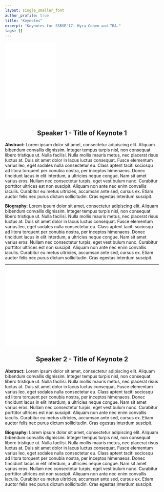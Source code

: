 ```yaml
---
layout: single_smaller_font
author_profile: true
title: "Keynotes"
excerpt: "Keynotes for SSBSE'17: Myra Cohen and TBA."
tags: []
---
```


<link rel="stylesheet" href="../css/keynotes.css">

<img src="../images/blank_photo.jpg" class="keynote_photo">

<center><h2>Speaker 1 - Title of Keynote 1</h2></center>

<b>Abstract:</b> Lorem ipsum dolor sit amet, consectetur adipiscing elit. Aliquam bibendum convallis dignissim. Integer tempus turpis nisl, non consequat libero tristique ut. Nulla facilisi. Nulla mollis mauris metus, nec placerat risus luctus at. Duis sit amet dolor in lacus luctus consequat. Fusce elementum varius leo, eget sodales nulla consectetur eu. Class aptent taciti sociosqu ad litora torquent per conubia nostra, per inceptos himenaeos. Donec tincidunt lacus in elit interdum, a ultricies neque congue. Nam sit amet varius eros. Nullam nec consectetur turpis, eget vestibulum nunc. Curabitur porttitor ultrices est non suscipit. Aliquam non ante nec enim convallis iaculis. Curabitur eu metus ultricies, accumsan ante sed, cursus ex. Etiam auctor felis nec purus dictum sollicitudin. Cras egestas interdum suscipit. 

<b>Biography:</b> Lorem ipsum dolor sit amet, consectetur adipiscing elit. Aliquam bibendum convallis dignissim. Integer tempus turpis nisl, non consequat libero tristique ut. Nulla facilisi. Nulla mollis mauris metus, nec placerat risus luctus at. Duis sit amet dolor in lacus luctus consequat. Fusce elementum varius leo, eget sodales nulla consectetur eu. Class aptent taciti sociosqu ad litora torquent per conubia nostra, per inceptos himenaeos. Donec tincidunt lacus in elit interdum, a ultricies neque congue. Nam sit amet varius eros. Nullam nec consectetur turpis, eget vestibulum nunc. Curabitur porttitor ultrices est non suscipit. Aliquam non ante nec enim convallis iaculis. Curabitur eu metus ultricies, accumsan ante sed, cursus ex. Etiam auctor felis nec purus dictum sollicitudin. Cras egestas interdum suscipit. 

---

<img src="../images/blank_photo.jpg" class="keynote_photo">

<center><h2>Speaker 2 - Title of Keynote 2</h2></center>

<b>Abstract:</b> Lorem ipsum dolor sit amet, consectetur adipiscing elit. Aliquam bibendum convallis dignissim. Integer tempus turpis nisl, non consequat libero tristique ut. Nulla facilisi. Nulla mollis mauris metus, nec placerat risus luctus at. Duis sit amet dolor in lacus luctus consequat. Fusce elementum varius leo, eget sodales nulla consectetur eu. Class aptent taciti sociosqu ad litora torquent per conubia nostra, per inceptos himenaeos. Donec tincidunt lacus in elit interdum, a ultricies neque congue. Nam sit amet varius eros. Nullam nec consectetur turpis, eget vestibulum nunc. Curabitur porttitor ultrices est non suscipit. Aliquam non ante nec enim convallis iaculis. Curabitur eu metus ultricies, accumsan ante sed, cursus ex. Etiam auctor felis nec purus dictum sollicitudin. Cras egestas interdum suscipit. 

<b>Biography:</b> Lorem ipsum dolor sit amet, consectetur adipiscing elit. Aliquam bibendum convallis dignissim. Integer tempus turpis nisl, non consequat libero tristique ut. Nulla facilisi. Nulla mollis mauris metus, nec placerat risus luctus at. Duis sit amet dolor in lacus luctus consequat. Fusce elementum varius leo, eget sodales nulla consectetur eu. Class aptent taciti sociosqu ad litora torquent per conubia nostra, per inceptos himenaeos. Donec tincidunt lacus in elit interdum, a ultricies neque congue. Nam sit amet varius eros. Nullam nec consectetur turpis, eget vestibulum nunc. Curabitur porttitor ultrices est non suscipit. Aliquam non ante nec enim convallis iaculis. Curabitur eu metus ultricies, accumsan ante sed, cursus ex. Etiam auctor felis nec purus dictum sollicitudin. Cras egestas interdum suscipit. 
